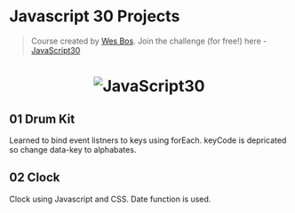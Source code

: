 # Javascript 30 Projects

> Course created by [Wes Bos](https://github.com/wesbos). Join the challenge (for free!) here - [JavaScript30](https://javascript30.com/account)


<h1 align="center">
  <img src="https://javascript30.com/images/JS3-social-share.png" style="max-width:100%" alt="JavaScript30" />
</h1>

## 01 Drum Kit
Learned to bind event listners to keys using forEach.
keyCode is depricated so change data-key to alphabates.

## 02 Clock
Clock using Javascript and CSS. Date function is used.
